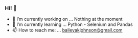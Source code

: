 ### Hi! 👋

- 🔭 I’m currently working on ... Nothing at the moment
- 🌱 I’m currently learning ... Python - Selenium and Pandas
- 📫 How to reach me: ... baileyakjohnson@gmail.com
